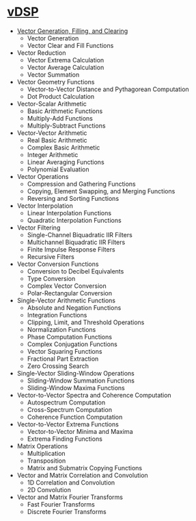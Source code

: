 

# [vDSP](https://developer.apple.com/documentation/accelerate/vdsp)


- [Vector Generation, Filling, and Clearing](vector-generation-filling-clearing.md)
  - Vector Generation
  - Vector Clear and Fill Functions
- Vector Reduction
  - Vector Extrema Calculation
  - Vector Average Calculation
  - Vector Summation
- Vector Geometry Functions
  - Vector-to-Vector Distance and Pythagorean Computation
  - Dot Product Calculation
- Vector-Scalar Arithmetic
  - Basic Arithmetic Functions
  - Multiply-Add Functions
  - Multiply-Subtract Functions
- Vector-Vector Arithmetic
  - Real Basic Arithmetic
  - Complex Basic Arithmetic
  - Integer Arithmetic
  - Linear Averaging Functions
  - Polynomial Evaluation
- Vector Operations
  - Compression and Gathering Functions
  - Copying, Element Swapping, and Merging Functions
  - Reversing and Sorting Functions
- Vector Interpolation
  - Linear Interpolation Functions
  - Quadratic Interpolation Functions
- Vector Filtering
  - Single-Channel Biquadratic IIR Filters
  - Multichannel Biquadratic IIR Filters
  - Finite Impulse Response Filters
  - Recursive Filters
- Vector Conversion Functions
  - Conversion to Decibel Equivalents
  - Type Conversion
  - Complex Vector Conversion
  - Polar-Rectangular Conversion
- Single-Vector Arithmetic Functions
  - Absolute and Negation Functions
  - Integration Functions
  - Clipping, Limit, and Threshold Operations
  - Normalization Functions
  - Phase Computation Functions
  - Complex Conjugation Functions
  - Vector Squaring Functions
  - Fractional Part Extraction
  - Zero Crossing Search
- Single-Vector Sliding-Window Operations
  - Sliding-Window Summation Functions
  - Sliding-Window Maxima Functions
- Vector-to-Vector Spectra and Coherence Computation
  - Autospectrum Computation
  - Cross-Spectrum Computation
  - Coherence Function Computation
- Vector-to-Vector Extrema Functions
  - Vector-to-Vector Minima and Maxima
  - Extrema Finding Functions
- Matrix Operations
  - Multiplication
  - Transposition
  - Matrix and Submatrix Copying Functions
- Vector and Matrix Correlation and Convolution
  - 1D Correlation and Convolution
  - 2D Convolution
- Vector and Matrix Fourier Transforms
  - Fast Fourier Transforms
  - Discrete Fourier Transforms

